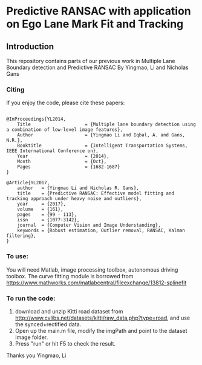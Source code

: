 # Predictive RANSAC with application on Ego Lane Mark Fit and Tracking
## Introduction
This repository contains parts of our previous work in Multiple Lane Boundary detection and Predictive RANSAC
By Yingmao, Li and Nicholas Gans

### Citing
If you enjoy the code, please cite these papers:
```

@InProceedings{YL2014,
    Title                    = {Multiple lane boundary detection using a combination of low-level image features},
    Author                   = {Yingmao Li and Iqbal, A. and Gans, N.R.},
    Booktitle                = {Intelligent Transportation Systems, IEEE International Conference on},
    Year                     = {2014},
    Month                    = {Oct},
    Pages                    = {1682-1687}
}

@Article{YL2017,
    author   = {Yingmao Li and Nicholas R. Gans},
    title    = {Predictive RANSAC: Effective model fitting and tracking approach under heavy noise and outliers},
    year     = {2017},
    volume   = {161},
    pages    = {99 - 113},
    issn     = {1077-3142},
    journal  = {Computer Vision and Image Understanding},
    keywords = {Robust estimation, Outlier removal, RANSAC, Kalman filtering},
}
```

### To use: 
You will need Matlab, image processing toolbox, autonomous driving toolbox. 
The curve fitting module is borrowed from https://www.mathworks.com/matlabcentral/fileexchange/13812-splinefit

### To run the code: 
1. download and unzip Kitti road dataset from http://www.cvlibs.net/datasets/kitti/raw_data.php?type=road, and use the synced+rectified data. 
2. Open up the main.m file, modify the imgPath and point to the dataset image folder. 
3. Press "run" or hit F5 to check the result. 


Thanks you
Yingmao, Li

